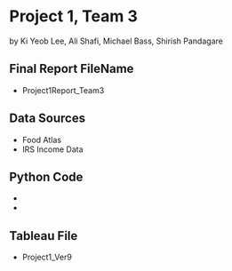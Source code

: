 # Project 1, Team 3
by Ki Yeob Lee, Ali Shafi, Michael Bass, Shirish Pandagare

## Final Report FileName
 * Project1Report_Team3

## Data Sources
 * Food Atlas
 * IRS Income Data

## Python Code
 * 
 * 
## Tableau File
* Project1_Ver9

